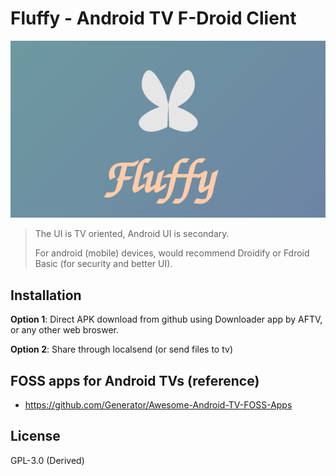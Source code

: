 
# Fluffy - Android TV F-Droid Client

![Banner](assets/banner.svg)

> The UI is TV oriented, Android UI is secondary.
> 
> For android (mobile) devices, would recommend Droidify or Fdroid Basic (for security and better UI).


## Installation
**Option 1**: Direct APK download from github using Downloader app by AFTV, or any other web broswer. 

**Option 2**: Share through localsend (or send files to tv)

## FOSS apps for Android TVs (reference)
- https://github.com/Generator/Awesome-Android-TV-FOSS-Apps

## License
GPL-3.0 (Derived)
